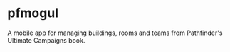 # pfmogul
A mobile app for managing buildings, rooms and teams from Pathfinder's Ultimate Campaigns book.
